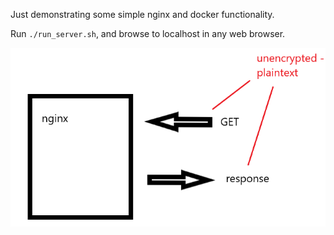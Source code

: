 Just demonstrating some simple nginx and docker functionality.

Run `./run_server.sh`, and browse to localhost in any web browser.

![setup](./http.png)